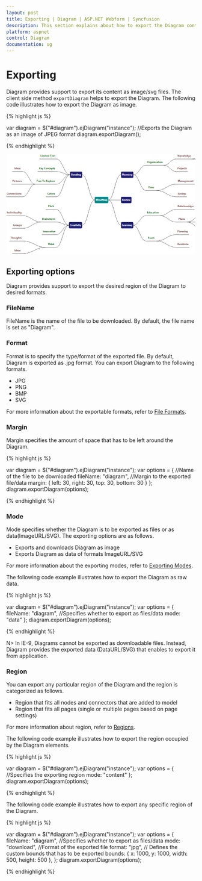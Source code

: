 ```yaml
---
layout: post
title: Exporting | Diagram | ASP.NET Webform | Syncfusion
description: This section explains about how to export the Diagram content as image or svg files.
platform: aspnet
control: Diagram
documentation: ug
---
```


# Exporting

Diagram provides support to export its content as image/svg files.
The client side method `exportDiagram` helps to export the Diagram. The following code illustrates how to export the Diagram as image.

{% highlight js %}

var diagram = $("#diagram").ejDiagram("instance");
//Exports the Diagram as an image of JPEG format
diagram.exportDiagram();

{% endhighlight %}

![export the Diagram as image](Exporting_images/Exporting_img1.png)

## Exporting options

Diagram provides support to export the desired region of the Diagram to desired formats.

### FileName

FileName is the name of the file to be downloaded. By default, the file name is set as "Diagram".

### Format

Format is to specify the type/format of the exported file. By default, Diagram is exported as .jpg format. You can export Diagram to the following formats.

* JPG
* PNG
* BMP
* SVG

For more information about the exportable formats, refer to [File Formats](/js/api/global#fileformats "File Formats").

### Margin

Margin specifies the amount of space that has to be left around the Diagram.

{% highlight js %}

var diagram = $("#diagram").ejDiagram("instance");
var options = {
	//Name of the file to be downloaded
	fileName: "diagram",
	//Margin to the exported file/data
	margin: {
		left: 30,
		right: 30,
		top: 30,
		bottom: 30
	}
};
diagram.exportDiagram(options);

{% endhighlight %}

### Mode

Mode specifies whether the Diagram is to be exported as files or as data(ImageURL/SVG). The exporting options are as follows.

* Exports and downloads Diagram as image
* Exports Diagram as data of formats ImageURL/SVG

For more information about the exporting modes, refer to [Exporting Modes](/js/api/global#exportmodes "Exporting Modes").

The following code example illustrates how to export the Diagram as raw data.

{% highlight js %}

var diagram = $("#diagram").ejDiagram("instance");
var options = {
	fileName: "diagram",
	//Specifies whether to export as files/data
	mode: "data"
};
diagram.exportDiagram(options);

{% endhighlight %}

N> In IE-9, Diagrams cannot be exported as downloadable files. Instead, Diagram provides the exported data (DataURL/SVG) that enables to export it from application.

### Region

You can export any particular region of the Diagram and the region is categorized as follows.

* Region that fits all nodes and connectors that are added to model
* Region that fits all pages (single or multiple pages based on page settings)

For more information about region, refer to [Regions](/js/api/global#region "Regions").

The following code example illustrates how to export the region occupied by the Diagram elements.

{% highlight js %}

var diagram = $("#diagram").ejDiagram("instance");
var options = {
	//Specifies the exporting region
	mode: "content"
};
diagram.exportDiagram(options);

{% endhighlight %}

The following code example illustrates how to export any specific region of the Diagram.

{% highlight js %}

var diagram = $("#diagram").ejDiagram("instance");
var options = {
	fileName: "diagram",
	//Specifies whether to export as files/data
	mode: "download",
	//Format of the exported file
	format: "jpg",
	// Defines the custom bounds that has to be exported
	bounds: {
		x: 1000,
		y: 1000,
		width: 500,
		height: 500
	},
};
diagram.exportDiagram(options);

{% endhighlight %}